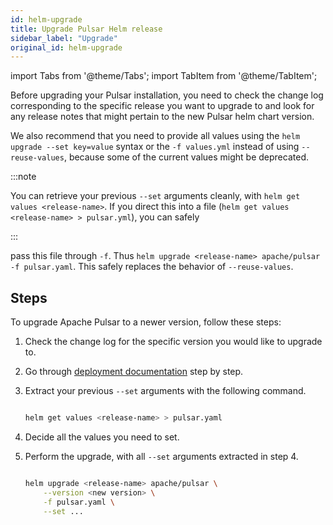 ```yaml
---
id: helm-upgrade
title: Upgrade Pulsar Helm release
sidebar_label: "Upgrade"
original_id: helm-upgrade
---
```


import Tabs from '@theme/Tabs';
import TabItem from '@theme/TabItem';


Before upgrading your Pulsar installation, you need to check the change log corresponding to the specific release you want to upgrade to and look for any release notes that might pertain to the new Pulsar helm chart version.

We also recommend that you need to provide all values using the `helm upgrade --set key=value` syntax or the `-f values.yml` instead of using `--reuse-values`, because some of the current values might be deprecated.

:::note

You can retrieve your previous `--set` arguments cleanly, with `helm get values <release-name>`. If you direct this into a file (`helm get values <release-name> > pulsar.yml`), you can safely

:::

pass this file through `-f`. Thus `helm upgrade <release-name> apache/pulsar -f pulsar.yaml`. This safely replaces the behavior of `--reuse-values`.

## Steps

To upgrade Apache Pulsar to a newer version, follow these steps:

1. Check the change log for the specific version you would like to upgrade to.
2. Go through [deployment documentation](helm-deploy) step by step.
3. Extract your previous `--set` arguments with the following command.

   ```bash
   
   helm get values <release-name> > pulsar.yaml
   
   ```

4. Decide all the values you need to set.
5. Perform the upgrade, with all `--set` arguments extracted in step 4.

   ```bash
   
   helm upgrade <release-name> apache/pulsar \
       --version <new version> \
       -f pulsar.yaml \
       --set ...
   
   ```

